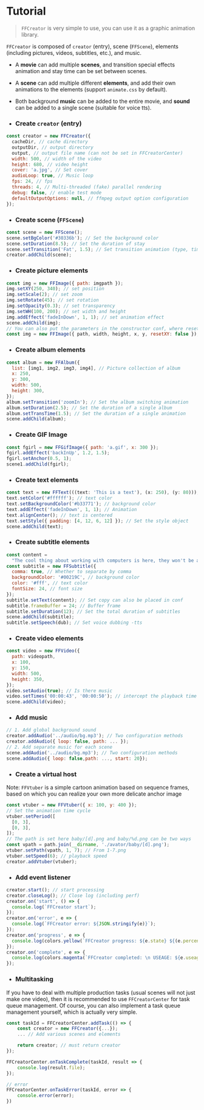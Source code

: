 # Tutorial

> `FFCreator` is very simple to use, you can use it as a graphic animation library.

`FFCreator` is composed of `creator` (entry), scene (`FFScene`), elements (including pictures, videos, subtitles, etc.), and music.

- A **movie** can add multiple **scenes**, and transition special effects animation and stay time can be set between scenes.
- A **scene** can add multiple different **elements**, and add their own animations to the elements (support `animate.css` by default).
- Both background **music** can be added to the entire movie, and **sound** can be added to a single scene (suitable for voice tts).

- ### Create `creator` (entry)

```javascript
const creator = new FFCreator({
  cacheDir, // cache directory
  outputDir, // output directory
  output, // output file name (can not be set in FFCreatorCenter)
  width: 500, // width of the video
  height: 680, // video height
  cover: 'a.jpg', // Set cover
  audioLoop: true, // Music loop
  fps: 24, // fps
  threads: 4, // Multi-threaded (fake) parallel rendering
  debug: false, // enable test mode
  defaultOutputOptions: null, // ffmpeg output option configuration
});
```

- ### Create scene (`FFScene`)

```javascript
const scene = new FFScene();
scene.setBgColor('#30336b'); // Set the background color
scene.setDuration(8.5); // Set the duration of stay
scene.setTransition('Fat', 1.5); // Set transition animation (type, time)
creator.addChild(scene);
```

- ### Create picture elements

```javascript
const img = new FFImage({ path: imgpath });
img.setXY(250, 340); // set position
img.setScale(2); // set zoom
img.setRotate(45); // set rotation
img.setOpacity(0.3); // set transparency
img.setWH(100, 200); // set width and height
img.addEffect('fadeInDown', 1, 1); // set animation effect
scene.addChild(img);
// You can also put the parameters in the constructor conf, where resetXY is to recalculate the position
const img = new FFImage({ path, width, height, x, y, resetXY: false });
```

- ### Create album elements

```javascript
const album = new FFAlbum({
  list: [img1, img2, img3, img4], // Picture collection of album
  x: 250,
  y: 300,
  width: 500,
  height: 300,
});
album.setTransition('zoomIn'); // Set the album switching animation
album.setDuration(2.5); // Set the duration of a single album
album.setTransTime(1.5); // Set the duration of a single animation
scene.addChild(album);
```

- ### Create GIF Image

```javascript
const fgirl = new FFGifImage({ path: 'a.gif', x: 300 });
fgirl.addEffect('backInUp', 1.2, 1.5);
fgirl.setAnchor(0.5, 1);
scene1.addChild(fgirl);
```

- ### Create text elements

```javascript
const text = new FFText(((text: 'This is a text'), (x: 250), (y: 80)));
text.setColor('#ffffff'); // text color
text.setBackgroundColor('#b33771'); // background color
text.addEffect('fadeInDown', 1, 1); // Animation
text.alignCenter(); // text is centered
text.setStyle({ padding: [4, 12, 6, 12] }); // Set the style object
scene.addChild(text);
```

- ### Create subtitle elements

```javascript
const content =
  "The cool thing about working with computers is here, they won't be angry, they can remember everything";
const subtitle = new FFSubtitle({
  comma: true, // Whether to separate by comma
  backgroundColor: '#00219C', // background color
  color: '#fff', // text color
  fontSize: 24, // font size
});
subtitle.setText(content); // Set copy can also be placed in conf
subtitle.frameBuffer = 24; // Buffer frame
subtitle.setDuration(12); // Set the total duration of subtitles
scene.addChild(subtitle);
subtitle.setSpeech(dub); // Set voice dubbing -tts
```

- ### Create video elements

```javascript
const video = new FFVideo({
  path: videopath,
  x: 100,
  y: 150,
  width: 500,
  height: 350,
});
video.setAudio(true); // Is there music
video.setTimes('00:00:43', '00:00:50'); // intercept the playback time
scene.addChild(video);
```

- ### Add music

```javascript
// 1. Add global background sound
creator.addAudio('../audio/bg.mp3'); // Two configuration methods
creator.addAudio({ loop: false, path: ... });
// 2. Add separate music for each scene
scene.addAudio('../audio/bg.mp3'); // Two configuration methods
scene.addAudio({ loop: false,path: ..., start: 20});
```

- ### Create a virtual host

Note: `FFVtuber` is a simple cartoon animation based on sequence frames, based on which you can realize your own more delicate anchor image

```javascript
const vtuber = new FFVtuber({ x: 100, y: 400 });
// Set the animation time cycle
vtuber.setPeriod([
  [0, 3],
  [0, 3],
]);
// The path is set here baby/[d].png and baby/%d.png can be two ways
const vpath = path.join(__dirname, './avator/baby/[d].png');
vtuber.setPath(vpath, 1, 7); // From 1-7.png
vtuber.setSpeed(6); // playback speed
creator.addVtuber(vtuber);
```

- ### Add event listener

```javascript
creator.start(); // start processing
creator.closeLog(); // Close log (including perf)
creator.on('start', () => {
  console.log(`FFCreator start`);
});
creator.on('error', e => {
  console.log(`FFCreator error: ${JSON.stringify(e)}`);
});
creator.on('progress', e => {
  console.log(colors.yellow(`FFCreator progress: ${e.state} ${(e.percent * 100) >> 0}%`));
});
creator.on('complete', e => {
  console.log(colors.magenta(`FFCreator completed: \n USEAGE: ${e.useage} \n PATH: ${e.output} `));
});
```

- ### Multitasking

If you have to deal with multiple production tasks (usual scenes will not just make one video), then it is recommended to use `FFCreatorCenter` for task queue management.
Of course, you can also implement a task queue management yourself, which is actually very simple.

```javascript
const taskId = FFCreatorCenter.addTask(() => {
    const creator = new FFCreator({...});
    ... // Add various scenes and elements

    return creator; // must return creator
});

FFCreatorCenter.onTaskComplete(taskId, result => {
    console.log(result.file);
});

// error
FFCreatorCenter.onTaskError(taskId, error => {
    console.error(error);
})
```
